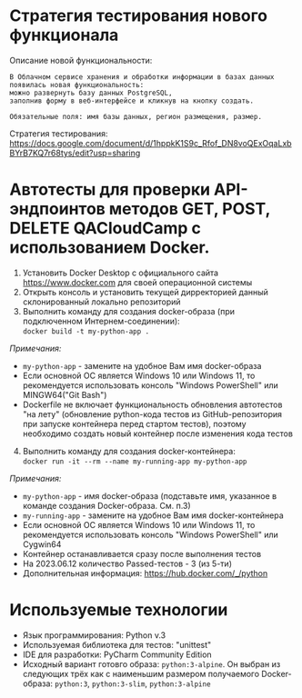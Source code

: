 ﻿# Стратегия тестирования нового функционала
Описание новой функциональности:
```
В Облачном сервисе хранения и обработки информации в базах данных
появилась новая функциональность:
можно развернуть базу данных PostgreSQL,
заполнив форму в веб-интерфейсе и кликнув на кнопку создать.

Обязательные поля: имя базы данных, регион размещения, размер.
```

Стратегия тестирования:  
https://docs.google.com/document/d/1hppkK1S9c_Rfof_DN8voQExOqaLxbBYrB7KQ7r68tys/edit?usp=sharing

# Автотесты для проверки API-эндпоинтов методов GET, POST, DELETE QACloudCamp с использованием Docker.
1. Установить Docker Desktop с официального сайта https://www.docker.com для своей операционной системы 
2. Открыть консоль и установить текущей дирректорией данный склонированный локально репозиторий
3. Выполнить команду для создания docker-образа (при подключенном Интернем-соединении):  
`docker build -t my-python-app .`

*Примечания:*
- `my-python-app` - замените на удобное Вам имя docker-образа
- Если основной ОС является Windows 10 или Windows 11,
то рекомендуется использовать консоль "Windows PowerShell" или MINGW64("Git Bash") 
- Dockerfile не включает функциональность обновления автотестов "на лету"
(обновление python-кода тестов из GitHub-репозитория при запуске контейнера перед стартом тестов),
 поэтому необходимо создать новый контейнер после изменения кода тестов

4. Выполнить команду для создания docker-контейнера:  
`docker run -it --rm --name my-running-app my-python-app`

*Примечания:*
- `my-python-app` - имя docker-образа
(подставьте имя, указанное в команде создания Docker-образа. См. п.3)
- `my-running-app` - замените на удобное Вам имя docker-контейнера
- Если основной ОС является Windows 10 или Windows 11,
то рекомендуется использовать консоль "Windows PowerShell" или Cygwin64
- Контейнер останавливается сразу после выполнения тестов
- На 2023.06.12 количество Passed-тестов - 3 (из 5-ти)
- Дополнительная информация: https://hub.docker.com/_/python

# Используемые технологии
- Язык программирования: Python v.3
- Используемая библиотека для тестов: "unittest" 
- IDE для разработки: PyCharm Community Edition
- Исходный вариант готовго образа: `python:3-alpine`.
Он выбран из следующих трёх как с наименьшим размером получаемого Docker-образа:
`python:3`, `python:3-slim`, `python:3-alpine`
